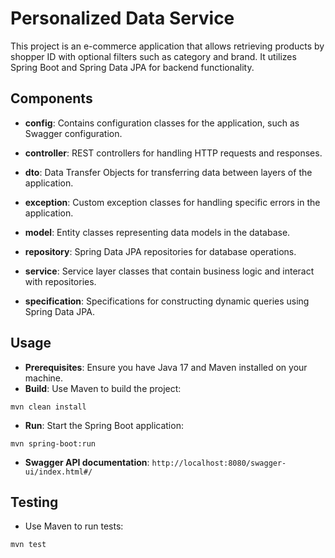 Personalized Data Service
=======================
This project is an e-commerce application that allows retrieving products by shopper ID with optional filters such as category and brand. It utilizes Spring Boot and Spring Data JPA for backend functionality.


## Components

- **config**: Contains configuration classes for the application, such as Swagger configuration.

- **controller**: REST controllers for handling HTTP requests and responses.

- **dto**: Data Transfer Objects for transferring data between layers of the application.

- **exception**: Custom exception classes for handling specific errors in the application.

- **model**: Entity classes representing data models in the database.

- **repository**: Spring Data JPA repositories for database operations.

- **service**: Service layer classes that contain business logic and interact with repositories.

- **specification**: Specifications for constructing dynamic queries using Spring Data JPA.

## Usage

- **Prerequisites**: Ensure you have Java 17 and Maven installed on your machine.
- **Build**: Use Maven to build the project:
```commandline
mvn clean install
```
- **Run**: Start the Spring Boot application:
```commandline
mvn spring-boot:run
```
- **Swagger API documentation**: `http://localhost:8080/swagger-ui/index.html#/`

## Testing
- Use Maven to run tests:
```commandline
mvn test
```
